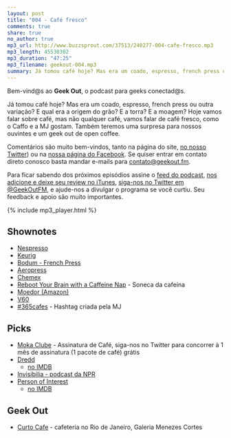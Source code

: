 ```yaml
---
layout: post
title: "004 - Café fresco"
comments: true
share: true
no_author: true
mp3_url: http://www.buzzsprout.com/37513/240277-004-cafe-fresco.mp3
mp3_length: 45530302
mp3_duration: "47:25"
mp3_filename: geekout-004.mp3
summary: Já tomou café hoje? Mas era um coado, espresso, french press ou outra variação? E qual era a origem do grão? E a torra? E a moagem? Hoje vamos falar sobre café, mas não qualquer café, vamos falar de café fresco, como o Caffo e a MJ gostam. Também teremos uma surpresa para nossos ouvintes e um geek out de open coffee.
---
```


Bem-vind@s ao **Geek Out**, o podcast para geeks conectad@s.

Já tomou café hoje? Mas era um coado, espresso, french press ou outra variação? E qual era a origem do grão? E a torra? E a moagem? Hoje vamos falar sobre café, mas não qualquer café, vamos falar de café fresco, como o Caffo e a MJ gostam. Também teremos uma surpresa para nossos ouvintes e um geek out de open coffee.

Comentários são muito bem-vindos, tanto na página do site, [no nosso Twitter](https://twitter.com/geekoutfm)) ou na [nossa página do Facebook](https://www.facebook.com/geekoutfm). Se quiser entrar em contato direto conosco basta mandar e-mails para [contato@geekout.fm](mailto:contato@geekout.fm).

Para ficar sabendo dos próximos episódios assine o [feed do podcast](/feed.xml), [nos adicione e deixe seu review no iTunes](https://itunes.apple.com/br/podcast/geek-out/id956387481), [siga-nos no Twitter em @GeekOutFM](https://twitter.com/GeekoutFM), e ajude-nos a divulgar o programa se você curtiu. Seu feedback e apoio são muito importantes.

{% include mp3_player.html %}

## Shownotes
* [Nespresso](https://www.nespresso.com/br/en)
* [Keurig](http://www.keurig.com/)
* [Bodum - French Press](http://bodum.bodum.com/us/en-us/shop/prodlist/262/)
* [Aeropress](http://aerobie.com/products/aeropress.htm)
* [Chemex](http://www.chemexcoffeemaker.com/)
* [Reboot Your Brain with a Caffeine Nap](http://lifehacker.com/306029/reboot-your-brain-with-a-caffeine-nap) - Soneca da cafeína
* [Moedor (Amazon)](http://www.amazon.com/Hario-Coffee-Mill-Slim-Grinder/dp/B001804CLY)
* [V60](http://www.hario.jp/coffee/dripper.html)
* [#365cafes](https://twitter.com/hashtag/365cafes) - Hashtag criada pela MJ

## Picks
* [Moka Clube](http://mokaclube.com.br/?utm_source=geekoutfm) - Assinatura de Café, siga-nos no Twitter para concorrer à 1 mês de assinatura (1 pacote de café) grátis
* [Dredd](http://en.wikipedia.org/wiki/Dredd)
  * [no IMDB](http://www.imdb.com/title/tt1343727/)
* [Invisibilia - podcast da NPR](http://www.npr.org/programs/invisibilia/)
* [Person of Interest](http://en.wikipedia.org/wiki/Person_of_Interest_%28TV_series%29)
  * [no IMDB](http://www.imdb.com/title/tt1839578/)

## Geek Out
* [Curto Cafe](https://www.facebook.com/curtocafe) - cafeteria no Rio de Janeiro, Galeria Menezes Cortes
